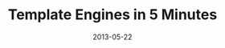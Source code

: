 ---
title: Template Engines in 5 Minutes
date: 2013-05-22
location: New Haven JS
link: http://slid.es/willklein/template-engines-in-5-minutes
---